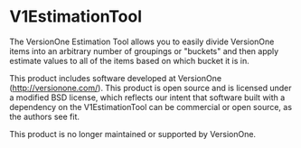 # V1EstimationTool #

The VersionOne Estimation Tool allows you to easily divide VersionOne items into an arbitrary number of groupings or "buckets" and then apply estimate values to all of the items based on which bucket it is in.

This product includes software developed at VersionOne (http://versionone.com/). This product is open source and is licensed under a modified BSD license, which reflects our intent that software built with a dependency on the V1EstimationTool can be commercial or open source, as the authors see fit.

This product is no longer maintained or supported by VersionOne.
